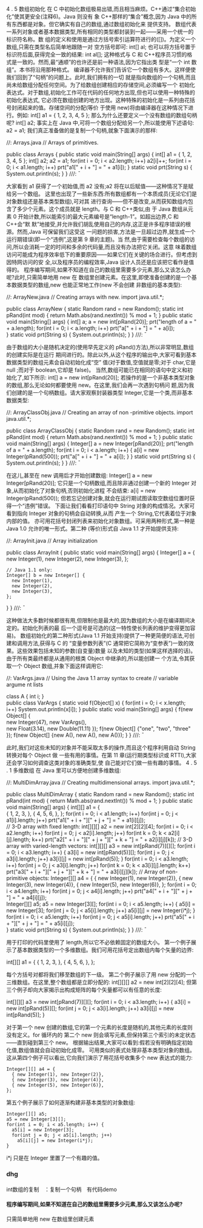 4 . 5   数组初始化 
在 C 中初始化数组极易出错,而且相当麻烦。C++通过“集合初始化”使其更安全(注释6)。Java 则没有
象 C++那样的“集合”概念,因为 Java 中的所有东西都是对象。但它确实有自己的数组,通过数组初始化来
提供支持。 
数组代表一系列对象或者基本数据类型,所有相同的类型都封装到一起——采用一个统一的标识符名称。数
组的定义和使用是通过方括号索引运算符进行的([])。为定义一个数组,只需在类型名后简单地跟随一对
空方括号即可: 
int[] al; 
也可以将方括号置于标识符后面,获得完全一致的结果: 
int al[]; 
这种格式与 C 和 C++程序员习惯的格式是一致的。然而,最“通顺”的也许还是前一种语法,因为它指出类
型是“一个 int 数组”。本书将沿用那种格式。 
编译器不允许我们告诉它一个数组有多大。这样便使我们回到了“句柄”的问题上。此时,我们拥有的一切
就是指向数组的一个句柄,而且尚未给数组分配任何空间。为了给数组创建相应的存储空间,必须编写一个
初始化表达式。对于数组,初始化工作可在代码的任何地方出现,但也可以使用一种特殊的初始化表达式,
它必须在数组创建的地方出现。这种特殊的初始化是一系列由花括号封闭起来的值。存储空间的分配(等价
于使用 new)将由编译器在这种情况下进行。例如: 
int[] a1 = { 1, 2, 3, 4, 5 }; 
那么为什么还要定义一个没有数组的数组句柄呢? 
int[] a2; 
事实上在 Java 中,可将一个数组分配给另一个,所以能使用下述语句: 
a2 = a1; 
我们真正准备做的是复制一个句柄,就象下面演示的那样: 
 
//: Arrays.java 
// Arrays of primitives. 
 
public class Arrays { 
  public static void main(String[] args) { 
    int[] a1 = { 1, 2, 3, 4, 5 }; 
    int[] a2; 
    a2 = a1; 
    for(int i = 0; i < a2.length; i++) 
      a2[i]++; 
    for(int i = 0; i < a1.length; i++) 
      prt("a1[" + i + "] = " + a1[i]); 
  } 
  static void prt(String s) { 
    System.out.println(s); 
  } 
} ///: ̄ 
 
大家看到 a1 获得了一个初始值,而 a2 没有;a2 将在以后赋值——这种情况下是赋给另一个数组。 
这里也出现了一些新东西:所有数组都有一个本质成员(无论它们是对象数组还是基本类型数组),可对其
进行查询——但不是改变,从而获知数组内包含了多少个元素。这个成员就是 length。与 C 和 C++类似,由
于 Java 数组从元素 0 开始计数,所以能索引的最大元素编号是“length-1”。如超出边界,C 和 C++会“默
默”地接受,并允许我们胡乱使用自己的内存,这正是许多程序错误的根源。然而,Java 可保留我们这受这
一问题的损害,方法是一旦超过边界,就生成一个运行期错误(即一个“违例”,这是第 9 章的主题)。当
然,由于需要检查每个数组的访问,所以会消耗一定的时间和多余的代码量,而且没有办法把它关闭。这意
味着数组访问可能成为程序效率低下的重要原因——如果它们在关键的场合进行。但考虑到因特网访问的安
全,以及程序员的编程效率,Java 设计人员还是应该把它看作是值得的。 
程序编写期间,如果不知道在自己的数组里需要多少元素,那么又该怎么办呢?此时,只需简单地用 new 在
数组里创建元素。在这里,即使准备创建的是一个基本数据类型的数组,new 也能正常地工作(new 不会创建
非数组的基本类型): 
 
//: ArrayNew.java 
// Creating arrays with new. 
import java.util.*; 
 
public class ArrayNew { 
  static Random rand = new Random(); 
  static int pRand(int mod) { 
    return Math.abs(rand.nextInt()) % mod + 1; 
  } 
  public static void main(String[] args) { 
    int[] a; 
    a = new int[pRand(20)]; 
    prt("length of a = " + a.length); 
    for(int i = 0; i < a.length; i++) 
      prt("a[" + i + "] = " + a[i]);  
  } 
  static void prt(String s) { 
    System.out.println(s); 
  } 
} ///: ̄ 
 
由于数组的大小是随机决定的(使用早先定义的 pRand()方法),所以非常明显,数组的创建实际是在运行
期间进行的。除此以外,从这个程序的输出中,大家可看到基本数据类型的数组元素会自动初始化成“空”
值(对于数值,空值就是零;对于 char,它是 null ;而对于 boolean,它却是 false)。 
当然,数组可能已在相同的语句中定义和初始化了,如下所示: 
int[] a = new int[pRand(20)]; 
若操作的是一个非基本类型对象的数组,那么无论如何都要使用 new。在这里,我们会再一次遇到句柄问
题,因为我们创建的是一个句柄数组。请大家观察封装器类型 Integer,它是一个类,而非基本数据类型: 
 
//: ArrayClassObj.java 
// Creating an array of non -primitive objects. 
import java.util.*; 
 
public class ArrayClassObj { 
  static Random rand = new Random(); 
  static int pRand(int mod) { 
    return Math.abs(rand.nextInt()) % mod + 1; 
  } 
  public static void main(String[] args) { 
    Integer[] a = new Integer[pRand(20)]; 
    prt("length of a = " + a.length); 
    for(int i = 0; i < a.length; i++) { 
      a[i] = new Integer(pRand(500)); 
      prt("a[" + i + "] = " + a[i]); 
    } 
  } 
  static void prt(String s) { 
    System.out.println(s); 
  } 
} ///: ̄ 
 
在这儿,甚至在 new 调用后才开始创建数组: 
Integer[] a = new Integer[pRand(20)]; 
它只是一个句柄数组,而且除非通过创建一个新的 Integer 对象,从而初始化了对象句柄,否则初始化进程
不会结束: 
a[i] = new Integer(pRand(500)); 
但若忘记创建对象,就会在运行期试图读取空数组位置时获得一个“违例”错误。 
下面让我们看看打印语句中 String 对象的构成情况。大家可看到指向 Integer 对象的句柄会自动转换,从而
产生一个 String,它代表着位于对象内部的值。 
亦可用花括号封闭列表来初始化对象数组。可采用两种形式,第一种是 Java 1.0 允许的唯一形式。第二种
(等价)形式自 Java 1.1 才开始提供支持: 
 
//: ArrayInit.java 
// Array initialization 
 
public class ArrayInit { 
  public static void main(String[] args) { 
    Integer[] a = { 
      new Integer(1), 
      new Integer(2), 
      new Integer(3), 
    }; 
 
    // Java 1.1 only: 
    Integer[] b = new Integer[] { 
      new Integer(1), 
      new Integer(2), 
      new Integer(3), 
    }; 
  } 
} ///: ̄ 
 
这种做法大多数时候都很有用,但限制也是最大的,因为数组的大小是在编译期间决定的。初始化列表的最
后一个逗号是可选的(这一特性使长列表的维护变得更加容易)。 
数组初始化的第二种形式(Java 1.1 开始支持)提供了一种更简便的语法,可创建和调用方法,获得与 C 的
“变量参数列表”(C 通常把它简称为“变参表”)一致的效果。这些效果包括未知的参数(自变量)数量
以及未知的类型(如果这样选择的话)。由于所有类最终都是从通用的根类 Object 中继承的,所以能创建一
个方法,令其获取一个 Object 数组,并象下面这样调用它: 
 
//: VarArgs.java 
// Using the Java 1.1 array syntax to create 
// variable argume nt lists 
 
class A { int i; }  
public class VarArgs { 
  static void f(Object[] x) { 
    for(int i = 0; i < x.length; i++) 
      System.out.println(x[i]); 
  } 
  public static void main(String[] args) { 
    f(new Object[] {  
        new Integer(47), new VarArgs(),  
        new Float(3.14), new Double(11.11) }); 
    f(new Object[] {"one", "two", "three" }); 
    f(new Object[] {new A(), new A(), new A()}); 
  } 
} ///: ̄ 
 
此时,我们对这些未知的对象并不能采取太多的操作,而且这个程序利用自动 String 转换对每个 Object 做
一些有用的事情。在第 11 章(运行期类型标识或 RTTI),大家还会学习如何调查这类对象的准确类型,使
自己能对它们做一些有趣的事情。 
4 . 5 . 1   多维数组 
在 Java 里可以方便地创建多维数组: 
 
//: MultiDimArray.java 
// Creating multidimensional arrays. 
 import java.util.*; 
 
 public class MultiDimArray { 
  static Random rand = new Random(); 
  static int pRand(int mod) { 
    return Math.abs(rand.nextInt()) % mod + 1; 
  } 
public static void main(String[] args) { 
	  int[][] a1 = {  
      { 1, 2, 3, }, 
      { 4, 5, 6, }, 
    }; 
    for(int i = 0; i < a1.length; i++) 
      for(int j = 0; j < a1[i].length; j++) 
        prt("a1[" + i + "][" + j +  "] = " + a1[i][j]);  
    // 3-D array with fixed length: 
    int[][][] a2 = new int[2][2][4]; 
    for(int i = 0; i < a2.length; i++) 
      for(int j = 0; j < a2[i].length; j++) 
        for(int k = 0; k < a2[i][j].length; 
            k++) 
          prt("a2[" + i + "][" + 
              j + "][" + k + 
              "] = " + a2[i][j][k]); 
    // 3-D array with varied-length vectors: 
    int[][][] a3 = new int[pRand(7)][][]; 
    for(int i = 0; i < a3.length; i++) { 
      a3[i] = new int[pRand(5)][]; 
      for(int j = 0; j < a3[i].length; j++) 
        a3[i][j] = new int[pRand(5)]; 
    } 
    for(int i = 0; i < a3.length; i++) 
      for(int j = 0; j < a3[i].length; j++) 
        for(int k = 0; k < a3[i][j].length; 
            k++) 
          prt("a3[" + i + "][" + 
              j + "][" + k + 
              "] = " + a3[i][j][k]); 
    // Array of non-primitive objects: 
    Integer[][] a4 = { 
      { new Integer(1), new Integer(2)}, 
      { new Integer(3), new Integer(4)}, 
      { new Integer(5), new Integer(6)}, 
    }; 
    for(int i = 0; i < a4.length; i++) 
      for(int j = 0; j < a4[i].length; j++) 
        prt("a4[" + i + "][" + j + 
            "] = " + a4[i][j]);  
    Integer[][] a5; 
    a5 = new Integer[3][]; 
    for(int i = 0; i < a5.length; i++) { 
      a5[i] = new Integer[3]; 
      for(int j = 0; j < a5[i].length; j++) 
        a5[i][j] = new Integer(i*j); 
    } 
    for(int i = 0; i < a5.length; i++) 
      for(int j = 0; j < a5[i].length; j++) 
        prt("a5[" + i + "][" + j + 
            "] = " + a5[i][j]);  
  } 
  static void prt(String s) { 
    System.out.println(s); 
  } 
} ///: ̄ 
 
用于打印的代码里使用了 length,所以它不必依赖固定的数组大小。 
第一个例子展示了基本数据类型的一个多维数组。我们可用花括号定出数组内每个矢量的边界: 
 
int[][] a1 = { 
{ 1, 2, 3, }, 
{ 4, 5, 6, }, 
}; 
 
每个方括号对都将我们移至数组的下一级。 
第二个例子展示了用 new 分配的一个三维数组。在这里,整个数组都是立即分配的: 
int[][][] a2 = new int[2][2][4]; 
但第三个例子却向大家揭示出构成矩阵的每个矢量都可以有任意的长度: 
 
   int[][][] a3 = new int[pRand(7)][][]; 
     for(int i = 0; i < a3.length; i++) { 
      a3[i] = new int[pRand(5)][]; 
      for(int j = 0; j < a3[i].length; j++) 
        a3[i][j] = new int[pRand(5)]; 
    } 
 
对于第一个 new 创建的数组,它的第一个元素的长度是随机的,其他元素的长度则没有定义。for 循环内的
第二个 new 则会填写元素,但保持第三个索引的未定状态——直到碰到第三个 new。 
根据输出结果,大家可以看到:假若没有明确指定初始化值,数组值就会自动初始化成零。 
可用类似的表式处理非基本类型对象的数组。这从第四个例子可以看出,它向我们演示了用花括号收集多个
new 表达式的能力: 
 
    Integer[][] a4 = { 
      { new Integer(1), new Integer(2)}, 
      { new Integer(3), new Integer(4)}, 
      { new Integer(5), new Integer(6)}, 
    }; 
 
第五个例子展示了如何逐渐构建非基本类型的对象数组: 
 
    Integer[][] a5; 
    a5 = new Integer[3][]; 
    for(int i = 0; i < a5.length; i++) { 
      a5[i] = new Integer[3]; 
      for(int j = 0; j < a5[i].length; j++) 
        a5[i][j] = new Integer(i*j); 
    } 
 
i*j 只是在 Integer 里置了一个有趣的值。 

### dhg

#### 
int数组的复制　：复制一个句柄　有代码demo

#### 程序编写期间,如果不知道在自己的数组里需要多少元素,那么又该怎么办呢?
只需简单地用 new 在数组里创建元素

#### 